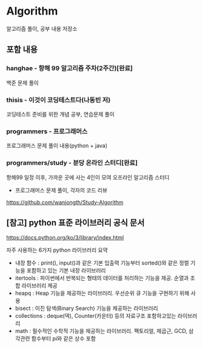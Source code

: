 # Algorithm

알고리즘 풀이, 공부 내용 저장소

## 포함 내용

### hanghae - 항해 99 알고리즘 주차(2주간)[완료]

백준 문제 풀이

### thisis - 이것이 코딩테스트다(나동빈 저)

코딩테스트 준비를 위한 개념 공부, 연습문제 풀이

### programmers - 프로그래머스

프로그래머스 문제 풀이 내용(python + java)

### programmers/study - 분당 온라인 스터디[완료]

항해99 일정 이후, 가까운 곳에 사는 4인이 모여 오프라인 알고리즘 스터디

- 프로그래머스 문제 풀이, 각자의 코드 리뷰

https://github.com/wanjongth/Study-Algorithm

## [참고] python 표준 라이브러리 공식 문서

https://docs.python.org/ko/3/library/index.html

자주 사용하는 6가지 python 라이브러리 요약

- 내장 함수 : print(), input()과 같은 기본 입출력 기능부터 sorted()와 같은 정렬 기능을 포함하고 있는 기본 내장 라이브러리
- itertools : 파이썬에서 반복되는 형태의 데이터를 처리하는 기능을 제공. 순열과 조합 라이브러리 제공
- heapq : Heap 기능을 제공하는 라이브러리. 우선순위 큐 기능을 구현하기 위해 사용
- bisect : 이진 탐색(Binary Search) 기능을 제공하는 라이브러리
- collections : deque(덱), Counter(카운터) 등의 자료구조 포함하고있는 라이브러리
- math : 필수적인 수학적 기능을 제공하는 라이브러리. 팩토리얼, 제곱근, GCD, 삼각관련 함수부터 pi와 같은 상수 포함
